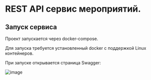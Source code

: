 # REST API сервис мероприятий.

## Запуск сервиса
Проект запускается через docker-compose.

Для запуска требуется установленный docker с поддержкой Linux контейнеров.

При запуске открывается страница Swagger:

![image](https://user-images.githubusercontent.com/78857901/226419595-253d755d-3fc8-4ab5-ba29-b74e4b5d381f.png)
